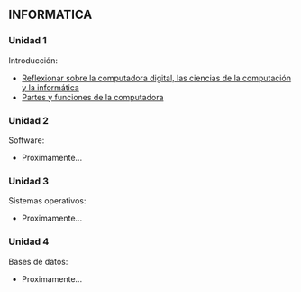 ## INFORMATICA
### Unidad 1
Introducción:
- [Reflexionar sobre la computadora digital, las ciencias de la computación y la informática](Practica1.md)
- [Partes y funciones de la computadora](Practica2.md)

### Unidad 2
Software:
- Proximamente...

### Unidad 3
Sistemas operativos:
- Proximamente...

### Unidad 4
Bases de datos:
- Proximamente...
